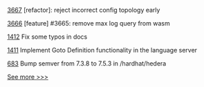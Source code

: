 
[3667](https://github.com/hyperledger/iroha/pull/3667) [refactor]: reject incorrect config topology early

[3666](https://github.com/hyperledger/iroha/pull/3666) [feature] #3665: remove max log query from wasm

[1412](https://github.com/hyperledger/solang/pull/1412) Fix some typos in docs

[1411](https://github.com/hyperledger/solang/pull/1411) Implement Goto Definition functionality in the language server

[683](https://github.com/hyperledger-labs/blockchain-carbon-accounting/pull/683) Bump semver from 7.3.8 to 7.5.3 in /hardhat/hedera


[See more >>>](https://start-here.hyperledger.org/pull-requests)
